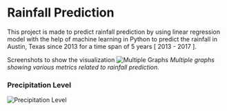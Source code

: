 # Rainfall Prediction
This project is made to predict rainfall prediction by using linear regression model with the help of  machine learning in Python to predict the rainfall in Austin, Texas since 2013 for a time span of 5 years [ 2013 - 2017 ].


Screenshots to show the visualization
![Multiple Graphs](file:///C:/Users/AKHILESH/Downloads/RainWater%20Prediction/MultipleGraph.png)
*Multiple graphs showing various metrics related to rainfall prediction.*

### Precipitation Level
![Precipitation Level](file:///C:/Users/AKHILESH/Downloads/RainWater%20Prediction/PrecipitationLevel.png)

